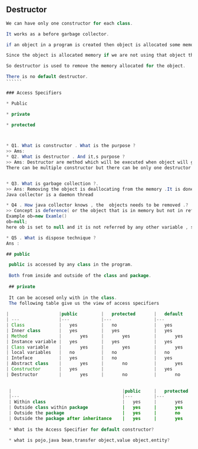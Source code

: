 ## Destructor

````````java
We can have only one constructor for each class.

It works as a before garbage collector.

if an object in a program is created then object is allocated some memory with new.(Class object =new Class())  

Since the object is allocated memory if we are not using that object the memory will be wasted 

So destructor is used to remove the memory allocated for the object.

There is no default destructor.
``````

### Access Specifiers

* Public

* private

* protected



* Q1. What is constructor . What is the purpose ?
>> Ams:
* Q2. What is destructor . And it,s purpose ?
>> Ams: Destructor are method which will be executed when object will go for garbage collection.<br>
There can be multiple constructor but there can be only one destructor .


* Q3. What is garbage collection ?.
>> Ans: Removing the object is deallocating from the memory .It is done manually in c using free() . In java manual thing is not required . It is done automatically in java using garbage collector.<br>
Java collector is a daemon thread

* Q4 . How java collector knows , the  objects needs to be removed .?
>> Concept is deference( or the object that is in memory but not in reference ) ,it will be freed 
Example ob=new Examle()
ob=null;
here ob is set to null and it is not referred by any other variable , so it will be garbage collected.

* Q5 . What is dispose technique ?
Ans :

## public 

 public is accessed by any class in the program.
 
 Both from inside and outside of the class and package.
 
 ## private
 
 It can be accesed only with in the class.    
 The following table give us the view of access specifiers
 
| 					|public 		|	protected		|	default		|	private|
| ---				|---			|---				|---			|---		|
| Class				|	yes			|	no				|	yes			|	no		|
| Inner class		|	yes			|	yes				|	yes			|	yes		|
| Method			|		yes		|		yes			|		yes		|		yes	|
| Instance variable	|	yes			|	yes				|	yes			|	yes		|
| Class variable	|		yes		|		yes			|		yes		|		yes	|
| local variables	|	no			|	no				|	no			|	no		|
| Inteface			|	yes			|	no				|	yes			|	no		|
| Abstract class	|		yes		|		no			|		yes		|		no	|
| Constructor		|	yes			|					|	yes			|	yes		|
| Destructor		|		yes		|		no			|		no		|		no	|
 
 
 |											|public		|	protected		|	default		|	private|
 |---										|---		|---				|---			|---		|
 | Within class								|	yes		|		yes			|		yes		|		yes|
 | Outside class within package				|	yes		|		yes			|		yes		|		no|
 | Outside the package						|	yes		|		no			|		no		|		no|
 | Outside the package after inheritance	|	yes		|		yes			|		no		|		no|
 
 * What is the Access Specifier for default constructor?
 
 * what is pojo,java bean,transfer object,value object,entity?
 